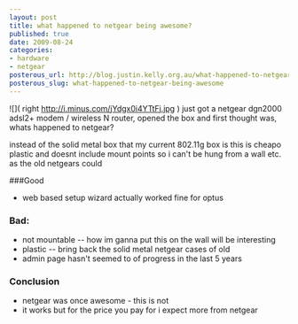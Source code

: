 ```yaml
--- 
layout: post
title: what happened to netgear being awesome?
published: true
date: 2009-08-24
categories: 
- hardware
- netgear
posterous_url: http://blog.justin.kelly.org.au/what-happened-to-netgear-being-awesome
posterous_slug: what-happened-to-netgear-being-awesome
---
```

![]( right http://i.minus.com/jYdgx0i4YTtFj.jpg )
just got a netgear dgn2000 adsl2+  modem / wireless N router, opened the box and first thought was, 
whats happened to netgear? 

instead of the solid metal box that my current 802.11g box is this is cheapo plastic and doesnt 
include mount points so i can't be hung from a wall etc. as the old netgears could

###Good
- web based setup wizard actually worked fine for optus

### Bad:
- not mountable
-- how im ganna put this on the wall will be interesting
- plastic
-- bring back the solid metal netgear cases of old
- admin page hasn't seemed to of progress in the last 5 years

### Conclusion

- netgear was once awesome - this is not
- it works but for the price you pay for i expect more from netgear
